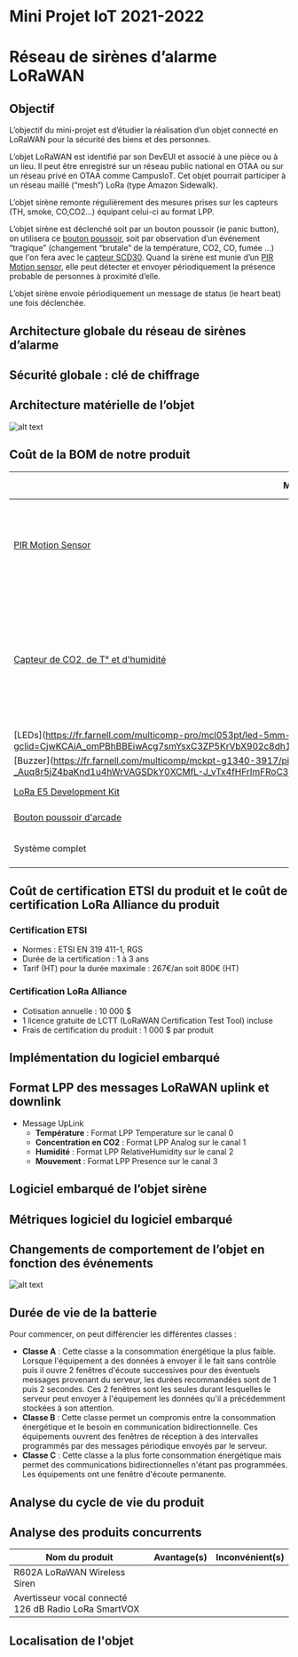 # Mini Projet IoT 2021-2022 
# Réseau de sirènes d’alarme LoRaWAN

## Objectif
L’objectif du mini-projet est d’étudier la réalisation d’un objet connecté en LoRaWAN pour la sécurité des biens et des personnes.

L’objet LoRaWAN est identifié par son DevEUI et associé à une pièce ou à un lieu. Il peut être enregistré sur un réseau public national en OTAA ou sur un réseau privé en OTAA comme CampusIoT. Cet objet pourrait participer à un réseau maillé (“mesh”) LoRa (type Amazon Sidewalk).

L’objet sirène remonte régulièrement des mesures prises sur les capteurs (TH, smoke, CO,CO2...) équipant celui-ci au format LPP.

L’objet sirène est déclenché soit par un bouton poussoir (ie panic button), on utilisera ce [bouton poussoir](https://www.gotronic.fr/art-bouton-poussoir-arcade-jaune-bd23j-29602.htm), soit par observation d’un événement “tragique” (changement “brutale” de la température, CO2, CO, fumée …) que l'on fera avec le [capteur SCD30](https://www.seeedstudio.com/Grove-CO2-Temperature-Humidity-Sensor-SCD30-p-2911.html). Quand la sirène est munie d’un [PIR Motion sensor](https://wiki.seeedstudio.com/Grove-PIR_Motion_Sensor/), elle peut détecter et envoyer périodiquement la présence probable de personnes à proximité d’elle.
  
L’objet sirène envoie périodiquement un message de status (ie heart beat) une fois déclenchée.

## Architecture globale du réseau de sirènes d’alarme
## Sécurité globale : clé de chiffrage
## Architecture matérielle de l’objet
![alt text](https://github.com/maximenrs/projetIOT22/blob/main/Images/Structure.png?raw=true)

## Coût de la BOM de notre produit
|Matériel|Quantité|Prix unitaire|Prix total|Remarques|
|--------|--------|-------------|----------|-|
|[PIR Motion Sensor](https://www.gotronic.fr/art-detecteur-de-mouvement-grove-101020020-18975.htm)|1|8,90 €|8,90 €|Permet de détecter régulièrement la présence probable de personnes à proximité de l'alarme. 
|[Capteur de CO2, de T° et d'humidité](https://www.seeedstudio.com/Grove-CO2-Temperature-Humidity-Sensor-SCD30-p-2911.html)|1|68,80 €|68,80 €|Ce capteur va permettre de définir si la situation est critique ou non en comparant les mesures aux seuils d'une situation "normale".|
|[LEDs](https://fr.farnell.com/multicomp-pro/mcl053pt/led-5mm-16-rouge/dp/1581143?gclid=CjwKCAiA_omPBhBBEiwAcg7smYsxC3ZP5KrVbX902c8dh1lXipLBPGucAhkJTloUGFZhpPWE9gBEmhoCPDAQAvD_BwE&mckv=_dc|pcrid|533900696763|plid||kword||match||slid||product|1581143|pgrid|127812605907|ptaid|pla-296303633664|&CMP=KNC-GFR-SHOPPING-SMART-15-JUL-21-CatchAll&gross_price=true)|2|0,0447 €|0,0894 €|Permet d'afficher l'état actuel aux utilisateurs a proximité de l'alarme.|
|[Buzzer](https://fr.farnell.com/multicomp/mckpt-g1340-3917/piezo-buzzer/dp/1756516?gclid=CjwKCAiA_omPBhBBEiwAcg7smR1--_Auq8r5jZ4baKnd1u4hWrVAGSDkY0XCMfL-J_vTx4fHFrImFRoC3j0QAvD_BwE&mckv=_dc|pcrid|533385881935|plid||kword||match||slid||product|1756516|pgrid|123392586663|ptaid|pla-1449090866117|&CMP=KNC-GFR-SHOPPING-SMART-15-JUL-21-Electromechanical&gross_price=true)|1|0,39 €|0,39 €|Permet de communiquer aux utilisateurs à proximité de l'alarme que la situation est dangereuse.|
|[LoRa E5 Development Kit](https://www.seeedstudio.com/LoRa-E5-Dev-Kit-p-4868.html)|1|23,46 €|23,46 €|
|[Bouton poussoir d'arcade](https://www.gotronic.fr/art-bouton-poussoir-arcade-jaune-bd23j-29602.htm)|1|2,50 €|2,50 €|
|Système complet|5000|112,36 €|561 800 €|
## Coût de certification ETSI du produit et le coût de certification LoRa Alliance du produit
### Certification ETSI
- Normes : ETSI EN 319 411-1, RGS
- Durée de la certification : 1 à 3 ans 
- Tarif (HT) pour la durée maximale : 267€/an soit 800€ (HT)
### Certification LoRa Alliance
- Cotisation annuelle : 10 000 $
- 1 licence gratuite de LCTT (LoRaWAN Certification Test Tool) incluse
- Frais de certification du produit : 1 000 $ par produit
## Implémentation du logiciel embarqué
## Format LPP des messages LoRaWAN uplink et downlink
- Message UpLink
	- **Température**  : Format LPP Temperature sur le canal 0
	- **Concentration en CO2** : Format LPP Analog sur le canal 1
	- **Humidité** : Format LPP RelativeHumidity sur le canal 2
	- **Mouvement** : Format LPP Presence sur le canal 3
## Logiciel embarqué de l’objet sirène
## Métriques logiciel du logiciel embarqué
## Changements de comportement de l’objet en fonction des événements
![alt text](https://github.com/maximenrs/projetIOT22/blob/main/Images/Automate.png?raw=true)

## Durée de vie de la batterie
Pour commencer, on peut différencier les différentes classes : 
-   **Classe A** : Cette classe a la consommation énergétique la plus faible. Lorsque l'équipement a des données à envoyer il le fait sans contrôle puis il ouvre 2 fenêtres d'écoute successives pour des éventuels messages provenant du serveur, les durées recommandées sont de 1 puis 2 secondes. Ces 2 fenêtres sont les seules durant lesquelles le serveur peut envoyer à l'équipement les données qu'il a précédemment stockées à son attention.
-   **Classe B** : Cette classe permet un compromis entre la consommation énergétique et le besoin en communication bidirectionnelle. Ces équipements ouvrent des fenêtres de réception à des intervalles programmés par des messages périodique envoyés par le serveur.
-   **Classe C** : Cette classe a la plus forte consommation énergétique mais permet des communications bidirectionnelles n'étant pas programmées. Les équipements ont une fenêtre d'écoute permanente.

## Analyse du cycle de vie du produit
## Analyse des produits concurrents
|Nom du produit|Avantage(s)|Inconvénient(s)|
|--------------|-----------|---------------|
|R602A LoRaWAN Wireless Siren|||
|Avertisseur vocal connecté 126 dB Radio LoRa SmartVOX|||
## Localisation de l'objet





